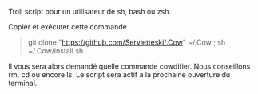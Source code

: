 Troll script pour un utilisateur de sh, bash ou zsh.

Copier et exécuter cette commande

> git clone "https://github.com/Servietteski/.Cow" ~/.Cow ; sh ~/.Cow/install.sh 

Il vous sera alors demandé quelle commande cowdifier. Nous conseillons rm, cd ou encore ls.
Le script sera actif a la prochaine ouverture du terminal.
